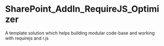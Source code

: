 # SharePoint_AddIn_RequireJS_Optimizer
A template solution which helps building modular code-base and working with requirejs and r.js
